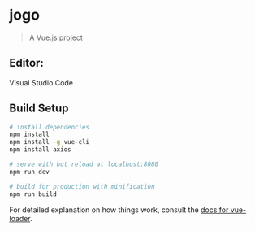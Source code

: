 # jogo

> A Vue.js project

## Editor: 
Visual Studio Code

## Build Setup

``` bash
# install dependencies
npm install
npm install -g vue-cli
npm install axios

# serve with hot reload at localhost:8080
npm run dev

# build for production with minification
npm run build
```

For detailed explanation on how things work, consult the [docs for vue-loader](http://vuejs.github.io/vue-loader).
